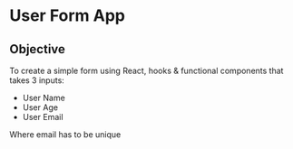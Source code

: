 # User Form App

## Objective

To create a simple form using React, hooks & functional components that takes 3 inputs:

- User Name
- User Age
- User Email

Where email has to be unique